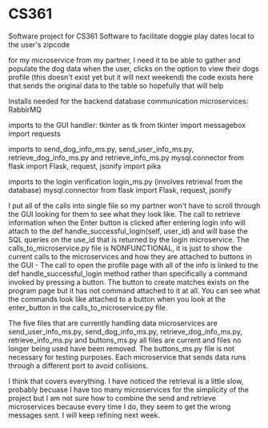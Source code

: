# CS361
Software project for CS361
Software to facilitate doggie play dates local to the user's zipcode

for my microservice from my partner, I need it to be able to gather and populate the dog data when the user, clicks on the option to view their dogs profile (this doesn't exist yet but it will next weekend) the code exists here that sends the original data to the table so hopefully that will help

Installs needed for the backend database communication microservices:
    RabbirMQ

imports to the GUI handler:
    tkinter as tk
    from tkinter import messagebox
    import requests

imports to send_dog_info_ms.py, send_user_info_ms.py, retrieve_dog_info_ms.py and retrieve_info_ms.py
    mysql.connector
    from flask import Flask, request, jsonify
    import pika

imports to the login verification login_ms.py (involves retrieval from the database)
    mysql.connector
    from flask import Flask, request, jsonify

I put all of the calls into single file so my partner won't have to scroll through the GUI looking for them to see what they look like. The call to retrieve information when the Enter button is clicked after entering login info will attach to the def handle_successful_login(self, user_id) and will base the SQL queries on the use_id that is returned by the login microservice. The calls_to_microservice.py file is NONFUNCTIONAL, it is just to show the current calls to the microservices and how they are attached to buttons in the GUI - The call to open the profile page with all of the info is linked to the def handle_successful_login method rather than specifically a command invoked by pressing a button. The button to create matches exists on the program page but it has not command attached to it at all. You can see what the commands look like attached to a button when you look at the enter_button in the calls_to_microservice.py file.

The five files that are currently handling data microservices are send_user_info_ms.py, send_dog_info_ms.py, retrieve_dog_info_ms.py, retrieve_info_ms.py and buttons_ms.py all files are current and files no longer being used have been removed. The buttons_ms.py file is not necessary for testing purposes. Each microservice that sends data runs through a different port to avoid collisions. 

I think that covers everything. I have noticed the retrieval is a little slow, probably becuase I have too many microservices for the simplicity of the project but I am not sure how to combine the send and retrieve microservices because every time I do, they seem to get the wrong messages sent. I will keep refining next week. 

